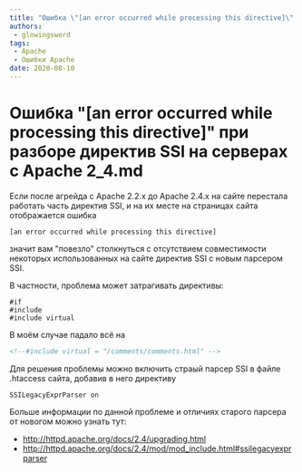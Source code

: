 ```yaml
---
title: "Ошибка \"[an error occurred while processing this directive]\" при разборе  директив SSI на серверах с Apache 2_4.md"
authors:
 - glowingsword
tags:
 - Apache
 - Ошибки Apache
date: 2020-08-10
---
```

# Ошибка "[an error occurred while processing this directive]" при разборе  директив SSI на серверах с Apache 2_4.md

Если после агрейда c Apache 2.2.x до Apache 2.4.x на сайте перестала работать часть директив SSI, и на их месте на страницах сайта отображается ошибка 

```
[an error occurred while processing this directive] 
```

значит вам "повезло" столкнуться с отсутствием совместимости некоторых использованных на сайте директив SSI с новым парсером SSI.

В частности, проблема может затрагивать директивы:

```apacheconf
#if
#include
#include virtual
```
В моём случае падало всё на 

```html
<!--#include virtual = "/comments/comments.html" -->
```

Для решения проблемы можно включить страый парсер SSI в файле .htaccess сайта, добавив в него директиву

```apacheconf
SSILegacyExprParser on
```

Больше информации по данной проблеме и отличиях старого парсера от новогом можно узнать тут:

* <http://httpd.apache.org/docs/2.4/upgrading.html>
* <http://httpd.apache.org/docs/2.4/mod/mod_include.html#ssilegacyexprparser>